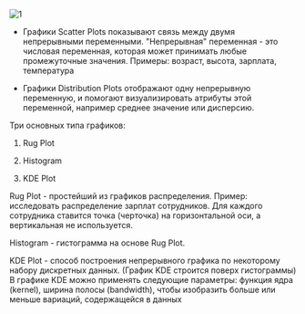 ![1](https://sun9-77.userapi.com/impg/P-bs3X0jswFnyVutH3DG80clMUd1zLlh5i2muw/83Aq3HR_7Zk.jpg?size=1716x686&quality=96&sign=ca2c639ec81940c72eda1cd4593759bb&type=album)

- Графики Scatter Plots показывают связь между двумя непрерывными переменными. "Непрерывная" переменная - это числовая переменная, которая может принимать любые промежуточные значения. Примеры: возраст, высота, зарплата, температура

- Графики Distribution Plots отображают одну непрерывную переменную, и помогают визуализировать атрибуты этой переменной, например среднее значение или дисперсию. 

Три основных типа графиков: 

1) Rug Plot

2) Histogram

3) KDE Plot

Rug Plot - простейший из графиков распределения. Пример: исследовать распределение зарплат сотрудников. Для каждого сотрудника ставится точка (черточка) на горизонтальной оси, а вертикальная не используется.

Histogram - гистограмма на основе Rug Plot.

KDE Plot - способ построения непрерывного графика по некоторому набору дискретных данных. (График KDE строится поверх гистограммы)
В графике KDE можно применять следующие параметры: функция ядра (kernel), ширина полосы (bandwidth), чтобы изобразить больше или меньше вариаций, содержащейся в данных
